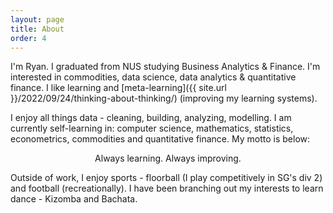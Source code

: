 ```yaml
---
layout: page
title: About
order: 4
---
```


I'm Ryan. I graduated from NUS studying Business Analytics & Finance. I'm interested in commodities, data science, data analytics & quantitative finance. I like learning and 
[meta-learning]({{ site.url }}/2022/09/24/thinking-about-thinking/) (improving my learning systems).

I enjoy all things data - cleaning, building, analyzing, modelling. I am currently self-learning in: computer science, mathematics, statistics, econometrics, commodities and quantitative finance. My motto is below:

<p class="message" style="text-align: center;">
Always learning. Always improving.
</p>

Outside of work, I enjoy sports - floorball (I play competitively in SG's div 2) and football (recreationally). I have been branching out my interests to learn dance - Kizomba and Bachata.